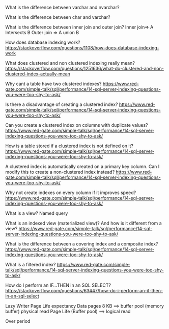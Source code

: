 What is the difference between varchar and nvarchar?

What is the difference between char and varchar?

What is the difference between inner join and outer join?
	   Inner join=> A Intersects B
	   Outer join => A union B

How does database indexing work?
	https://stackoverflow.com/questions/1108/how-does-database-indexing-work

What does clustered and non clustered indexing really mean?
	https://stackoverflow.com/questions/1251636/what-do-clustered-and-non-clustered-index-actually-mean
	
Why cant a table have two clustered indexes?
	https://www.red-gate.com/simple-talk/sql/performance/14-sql-server-indexing-questions-you-were-too-shy-to-ask/
	
Is there a disadvantage of creating a clustered index?
	https://www.red-gate.com/simple-talk/sql/performance/14-sql-server-indexing-questions-you-were-too-shy-to-ask/

Can you create a clustered index on columns with duplicate values?
	https://www.red-gate.com/simple-talk/sql/performance/14-sql-server-indexing-questions-you-were-too-shy-to-ask/

How is a table stored if a clustered index is not defined on it?
	https://www.red-gate.com/simple-talk/sql/performance/14-sql-server-indexing-questions-you-were-too-shy-to-ask/
	
A clustered index is automatically created on a primary key column. Can I modify this to create a non-clustered index instead?
	https://www.red-gate.com/simple-talk/sql/performance/14-sql-server-indexing-questions-you-were-too-shy-to-ask/
	
Why not create indexes on every column if it improves speed?
	https://www.red-gate.com/simple-talk/sql/performance/14-sql-server-indexing-questions-you-were-too-shy-to-ask/

What is a view?
	Named query
	
What is an indexed view (materialized view)? And how is it different from a view?
	https://www.red-gate.com/simple-talk/sql/performance/14-sql-server-indexing-questions-you-were-too-shy-to-ask/
	
What is the difference between a covering index and a composite index?
	https://www.red-gate.com/simple-talk/sql/performance/14-sql-server-indexing-questions-you-were-too-shy-to-ask/
	
What is a filtered index?
	https://www.red-gate.com/simple-talk/sql/performance/14-sql-server-indexing-questions-you-were-too-shy-to-ask/
	
How do I perform an IF…THEN in an SQL SELECT?
	https://stackoverflow.com/questions/63447/how-do-i-perform-an-if-then-in-an-sql-select
	
	
Lazy Writer
Page Life expectancy
Data pages 8 KB ==> buffer pool (memory buffer) physical read  Page Life 
(Buffer pool) ==> logical read 

Over period 

